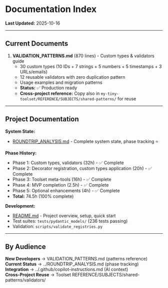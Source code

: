 # Documentation Index

**Last Updated:** 2025-10-16

---

## Current Documents

1. **VALIDATION_PATTERNS.md** (870 lines) - Custom types & validators guide
   - 30 custom types (10 IDs + 7 strings + 5 numbers + 5 timestamps + 3 URLs/emails)
   - 12 reusable validators with zero duplication pattern
   - Usage examples and migration patterns
   - **Status:** ✅ Production ready
   - **Cross-project reference:** Copy also in `my-tiny-toolset/REFERENCE/SUBJECTS/shared-patterns/` for reuse

---

## Project Documentation

**System State:**
- [ROUNDTRIP_ANALYSIS.md](../ROUNDTRIP_ANALYSIS.md) - Complete system state, phase tracking ⭐

**Phase History:**
- Phase 1: Custom types, validators (32h) - ✅ Complete
- Phase 2: Decorator registration, custom types application (20h) - ✅ Complete
- Phase 3: Toolset meta-tools (16h) - ✅ Complete
- Phase 4: MVP completion (2.5h) - ✅ Complete
- Phase 5: Optional enhancements (4h) - ✅ Complete
- **Total:** 74.5h (100% complete)

**Development:**
- [README.md](../README.md) - Project overview, setup, quick start
- Test suites: `tests/pydantic_models/` (236 tests passing)
- Validation: `scripts/validate_registries.py`

---

## By Audience

**New Developers** → VALIDATION_PATTERNS.md (patterns reference)  
**Current Status** → ../ROUNDTRIP_ANALYSIS.md (phase tracking)  
**Integration** → ../.github/copilot-instructions.md (AI context)  
**Cross-Project Reuse** → Toolset REFERENCE/SUBJECTS/shared-patterns/validators/
